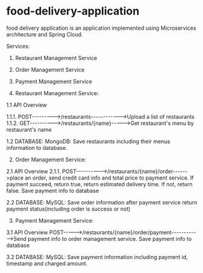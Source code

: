 # food-delivery-application
food delivery application is an application implemented using Microservices architecture and Spring Cloud.

Services:
1. Restaurant Management Service
2. Order Management Service
3. Payment Management Service



1. Restaurant Management Service:

1.1 API Overview

1.1.1. POST--------->/restaurants------------>Upload a list of restaurants
1.1.2. GET---------->/restaurants/{name}----->Get restaurant's menu by restaurant's name

1.2 DATABASE:
MongoDB: Save restaurants including their menus information to database.



2. Order Management Service:

2.1 API Overview
2.1.1. POST---------->/restaurants/{name}/order------>place an order, send credit card info and total price to payment service. If payment succeed, return true, return estimated delivery time. If not, return false. Save payment info to database

2.2 DATABASE:
MySQL: Save order information after payment service return payment status(including order is success or not)



3. Payment Management Service:

3.1 API Overview
POST----->/restaurants/{name}/order/payment------------>Send payment info to order management service. Save payment info to database
                 
3.2 DATABASE:
MySQL: Save payment information including payment id, timestamp and charged amount.


